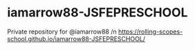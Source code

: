 # iamarrow88-JSFEPRESCHOOL
Private repository for @iamarrow88 /n
https://rolling-scopes-school.github.io/iamarrow88-JSFEPRESCHOOL/
